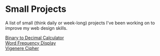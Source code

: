 <h1>Small Projects</h1>
<p>A list of small (think daily or week-long) projects I've been working on to improve my web design skills.</p>
<a href="https://tangyubei.github.io/bin2dec/">Binary to Decimal Calculator</a><br>
<a href="https://tangyubei.github.io/wordfreq/">Word Frequency Display</a><br>
<a href="https://tangyubei.github.io/wordfreq/">Vigenere Cipher</a>

